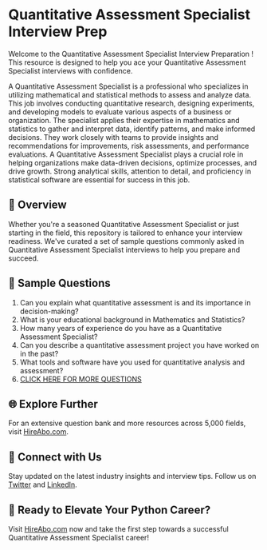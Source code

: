 # Quantitative Assessment Specialist Interview Prep

Welcome to the Quantitative Assessment Specialist Interview Preparation ! This resource is designed to help you ace your Quantitative Assessment Specialist interviews with confidence.

A Quantitative Assessment Specialist is a professional who specializes in utilizing mathematical and statistical methods to assess and analyze data. This job involves conducting quantitative research, designing experiments, and developing models to evaluate various aspects of a business or organization. The specialist applies their expertise in mathematics and statistics to gather and interpret data, identify patterns, and make informed decisions. They work closely with teams to provide insights and recommendations for improvements, risk assessments, and performance evaluations. A Quantitative Assessment Specialist plays a crucial role in helping organizations make data-driven decisions, optimize processes, and drive growth. Strong analytical skills, attention to detail, and proficiency in statistical software are essential for success in this job.

## 🚀 Overview

Whether you're a seasoned Quantitative Assessment Specialist or just starting in the field, this repository is tailored to enhance your interview readiness. We've curated a set of sample questions commonly asked in Quantitative Assessment Specialist interviews to help you prepare and succeed.

## 📝 Sample Questions

1. Can you explain what quantitative assessment is and its importance in decision-making?
2. What is your educational background in Mathematics and Statistics?
3. How many years of experience do you have as a Quantitative Assessment Specialist?
4. Can you describe a quantitative assessment project you have worked on in the past?
5. What tools and software have you used for quantitative analysis and assessment?
6. [CLICK HERE FOR MORE QUESTIONS](https://hireabo.com/job/19_3_24/Quantitative%20Assessment%20Specialist)

## 🌐 Explore Further

For an extensive question bank and more resources across 5,000 fields, visit [HireAbo.com](https://www.hireabo.com).

## 📱 Connect with Us

Stay updated on the latest industry insights and interview tips. Follow us on [Twitter](https://twitter.com/hireabo) and [LinkedIn](https://www.linkedin.com/in/hire-abo-3609972a8/).

## 🚀 Ready to Elevate Your Python Career?

Visit [HireAbo.com](https://www.hireabo.com) now and take the first step towards a successful Quantitative Assessment Specialist career!